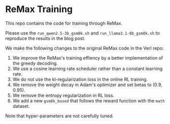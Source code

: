 
# ReMax Training 

This repo contains the code for training through ReMax.

Please use the `run_qwen2.5-3b_gsm8k.sh` and `run_llama3.1-8b_gsm8k.sh` to reproduce the results in the blog post.

We make the following changes to the original ReMax code in the Verl repo:

1. We improve the ReMax's training effiency by a better implementation of the greedy decoding.
2. We use a cosine learning rate scheduler rather than a constant learning rate.
3. We do not use the kl-regularization loss in the online RL training.
4. We remove the weight decay in Adam's optimizer and set betas to (0.9, 0.95).
5. We remove the entropy regularization in RL loss.
6. We add a new `gsm8k_boxed` that follows the reward function with the `math` dataset. 

Note that hyper-parameters are not carefully tuned.








